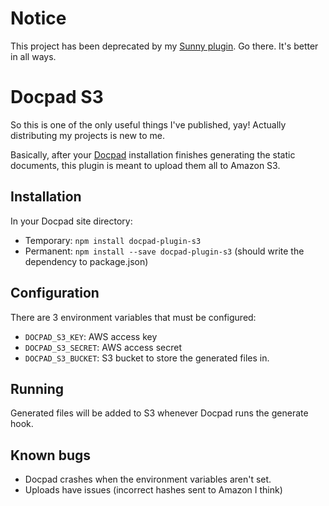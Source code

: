 # Notice

This project has been deprecated by my [Sunny plugin](https://github.com/bobobo1618/docpad-plugin-sunny). Go there. It's better in all ways.

# Docpad S3

So this is one of the only useful things I've published, yay! Actually distributing my projects is new to me.

Basically, after your [Docpad](https://github.com/bevry/docpad) installation finishes generating the static documents, this plugin is meant to upload them all to Amazon S3.

## Installation

In your Docpad site directory:

- Temporary: `npm install docpad-plugin-s3`
- Permanent: `npm install --save docpad-plugin-s3` (should write the dependency to package.json)

## Configuration

There are 3 environment variables that must be configured:

- `DOCPAD_S3_KEY`: AWS access key
- `DOCPAD_S3_SECRET`: AWS access secret
- `DOCPAD_S3_BUCKET`: S3 bucket to store the generated files in.

## Running

Generated files will be added to S3 whenever Docpad runs the generate hook.

## Known bugs

- Docpad crashes when the environment variables aren't set.
- Uploads have issues (incorrect hashes sent to Amazon I think)
